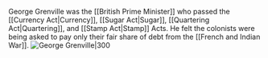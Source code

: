 George Grenville was the [[British Prime Minister]] who passed the [[Currency Act|Currency]], [[Sugar Act|Sugar]], [[Quartering Act|Quartering]], and [[Stamp Act|Stamp]] Acts. He felt the colonists were being asked to pay only their fair share of debt from the [[French and Indian War]].
![George Grenville|300](https://upload.wikimedia.org/wikipedia/commons/thumb/3/32/George_Grenville_%281712%E2%80%931770%29_by_William_Hoare_%281707-1792%29.jpg/220px-George_Grenville_%281712%E2%80%931770%29_by_William_Hoare_%281707-1792%29.jpg)